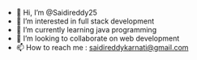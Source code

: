 - 👋 Hi, I’m @Saidireddy25
- 👀 I’m interested in full stack development
- 🌱 I’m currently learning java programming
- 💞️ I’m looking to collaborate on web development
- 📫 How to reach me : saidireddykarnati@gmail.com

<!---
Saidireddy25/Saidireddy25 is a ✨ special ✨ repository because its `README.md` (this file) appears on your GitHub profile.
You can click the Preview link to take a look at your changes.
--->
